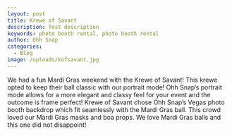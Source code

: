 ```yaml
---
layout: post
title: Krewe of Savant
description: Test description
keywords: photo booth rental, photo booth rental
author: Ohh Snap
categories:
  - Blog
image: /uploads/kofsavant.jpg
---
```

We had a fun Mardi Gras weekend with the Krewe of Savant\! This krewe opted to keep their ball classic with our portrait mode\! Ohh Snap’s portrait mode allows for a more elegant and classy feel for your event and the outcome is frame perfect\! Krewe of Savant chose Ohh Snap’s Vegas photo booth backdrop which fit seamlessly with the Mardi Gras ball. This crowd loved our Mardi Gras masks and boa props. We love Mardi Gras balls and this one did not disappoint\!